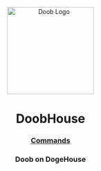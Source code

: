 <p align="center">
  <img src="https://user-images.githubusercontent.com/76412158/112558729-6c392b80-8d9d-11eb-9c24-144c2631f080.png" alt="Doob Logo" width="200" height="200">
</p>

<h1 align="center">
  <strong>DoobHouse</strong>
</h1>

<h3 align="center">
   <a href="https://docs.doobbot.com/doobhouse-commands">Commands</a>
<h3>
  
<p align="center">
  Doob on DogeHouse
</p>
